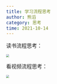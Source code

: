 ```yaml
---
title: 学习流程思考
author: 熊滔
category: 思考
time: 2021-10-14
---
```


读书流程思考：

<DisplayBox>
<img src="https://cdn.jsdelivr.net/gh/LastKnightCoder/ImgHosting3@master/学习流程-读书.drawio.7atf78pvzow0.png" style="zoom:50%;" />
</DisplayBox>

看视频流程思考：

<DisplayBox>
<img src="https://cdn.jsdelivr.net/gh/LastKnightCoder/ImgHosting3@master/学习流程-视频.drawio.5f1kz67c7vs0.png" style="zoom:50%;" />
</DisplayBox>

